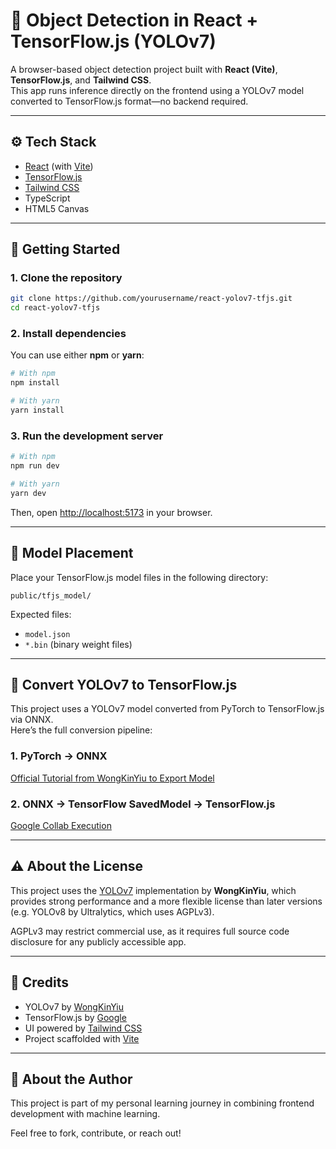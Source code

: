 # 🧠 Object Detection in React + TensorFlow.js (YOLOv7)

A browser-based object detection project built with **React (Vite)**, **TensorFlow.js**, and **Tailwind CSS**.  
This app runs inference directly on the frontend using a YOLOv7 model converted to TensorFlow.js format—no backend required.

---

## ⚙️ Tech Stack

- [React](https://reactjs.org/) (with [Vite](https://vitejs.dev/))
- [TensorFlow.js](https://www.tensorflow.org/js)
- [Tailwind CSS](https://tailwindcss.com/)
- TypeScript
- HTML5 Canvas

---

## 🚀 Getting Started

### 1. Clone the repository

```bash
git clone https://github.com/yourusername/react-yolov7-tfjs.git
cd react-yolov7-tfjs
```

### 2. Install dependencies

You can use either **npm** or **yarn**:

```bash
# With npm
npm install

# With yarn
yarn install
```

### 3. Run the development server

```bash
# With npm
npm run dev

# With yarn
yarn dev
```

Then, open [http://localhost:5173](http://localhost:5173) in your browser.

---

## 📁 Model Placement

Place your TensorFlow.js model files in the following directory:

```
public/tfjs_model/
```

Expected files:

- `model.json`
- `*.bin` (binary weight files)

---

## 🔄 Convert YOLOv7 to TensorFlow.js

This project uses a YOLOv7 model converted from PyTorch to TensorFlow.js via ONNX.  
Here’s the full conversion pipeline:

### 1. PyTorch → ONNX

[Official Tutorial from WongKinYiu to Export Model](https://colab.research.google.com/github/WongKinYiu/yolov7/blob/main/tools/YOLOv7onnx.ipynb)

### 2. ONNX → TensorFlow SavedModel → TensorFlow.js

[Google Collab Execution](https://colab.research.google.com/drive/167qI8kMliSTVpaQ5P0cyr0XK-kXtTqWY?usp=sharing)

---

## ⚠️ About the License

This project uses the [YOLOv7](https://github.com/WongKinYiu/yolov7) implementation by **WongKinYiu**, which provides strong performance and a more flexible license than later versions (e.g. YOLOv8 by Ultralytics, which uses AGPLv3).

AGPLv3 may restrict commercial use, as it requires full source code disclosure for any publicly accessible app.

---

## 🙌 Credits

- YOLOv7 by [WongKinYiu](https://github.com/WongKinYiu/yolov7)
- TensorFlow.js by [Google](https://www.tensorflow.org/js)
- UI powered by [Tailwind CSS](https://tailwindcss.com/)
- Project scaffolded with [Vite](https://vitejs.dev/)

---

## 👋 About the Author

This project is part of my personal learning journey in combining frontend development with machine learning.

Feel free to fork, contribute, or reach out!
